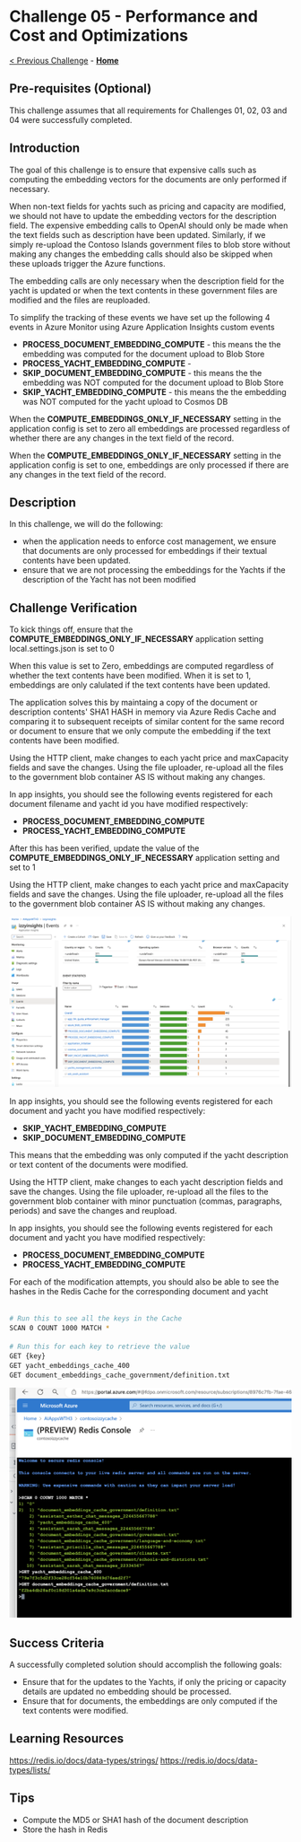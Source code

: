 # Challenge 05 - Performance and Cost and Optimizations

[< Previous Challenge](./Challenge-04.md) - **[Home](../README.md)** 

## Pre-requisites (Optional)

This challenge assumes that all requirements for Challenges 01, 02, 03 and 04 were successfully completed.

## Introduction

The goal of this challenge is to ensure that expensive calls such as computing the embedding vectors for the documents are only performed if necessary.

When non-text fields for yachts such as pricing and capacity are modified, we should not have to update the embedding vectors for the description field. The expensive embedding calls to OpenAI should only be made when the text fields such as description have been updated. Similarly, if we simply re-upload the Contoso Islands government files to blob store without making any changes the embedding calls should also be skipped when these uploads trigger the Azure functions.

The embedding calls are only necessary when the description field for the yacht is updated or when the text contents in these government files are modified and the files are reuploaded.

To simplify the tracking of these events we have set up the following 4 events in Azure Monitor using Azure Application Insights custom events

- **PROCESS_DOCUMENT_EMBEDDING_COMPUTE** - this means the the embedding was computed for the document upload to Blob Store
- **PROCESS_YACHT_EMBEDDING_COMPUTE** - 
- **SKIP_DOCUMENT_EMBEDDING_COMPUTE** - this means the the embedding was NOT computed for the document upload to Blob Store
- **SKIP_YACHT_EMBEDDING_COMPUTE** - this means the the embedding was NOT computed for the yacht upload to Cosmos DB

When the **COMPUTE_EMBEDDINGS_ONLY_IF_NECESSARY** setting in the application config is set to zero all embeddings are processed regardless of whether there are any changes in the text field of the record.

When the **COMPUTE_EMBEDDINGS_ONLY_IF_NECESSARY** setting in the application config is set to one, embeddings are only processed if there are any changes in the text field of the record.

## Description

In this challenge, we will do the following:

- when the application needs to enforce cost management, we ensure that documents are only processed for embeddings if their textual contents have been updated.
- ensure that we are not processing the embeddings for the Yachts if the description of the Yacht has not been modified


## Challenge Verification

To kick things off, ensure that the **COMPUTE_EMBEDDINGS_ONLY_IF_NECESSARY** application setting local.settings.json is set to 0

When this value is set to Zero, embeddings are computed regardless of whether the text contents have been modified.
When it is set to 1, embeddings are only calulated if the text contents have been updated.

The application solves this by maintaing a copy of the document or description contents' SHA1 HASH in memory via Azure Redis Cache and comparing it to subsequent receipts of similar content for the same record or document to ensure that we only compute the embedding if the text contents have been modified.

Using the HTTP client, make changes to each yacht price and maxCapacity fields and save the changes.
Using the file uploader, re-upload all the files to the government blob container AS IS without making any changes.

In app insights, you should see the following events registered for each document filename and yacht id you have modified respectively:
- **PROCESS_DOCUMENT_EMBEDDING_COMPUTE**
- **PROCESS_YACHT_EMBEDDING_COMPUTE**

After this has been verified, update the value of the **COMPUTE_EMBEDDINGS_ONLY_IF_NECESSARY** application setting and set to 1

Using the HTTP client, make changes to each yacht price and maxCapacity fields and save the changes.
Using the file uploader, re-upload all the files to the government blob container AS IS without making any changes.

![Application Insights](../images/app-insights.png)

In app insights, you should see the following events registered for each document and yacht you have modified respectively:
- **SKIP_YACHT_EMBEDDING_COMPUTE**
- **SKIP_DOCUMENT_EMBEDDING_COMPUTE**

This means that the embedding was only computed if the yacht description or text content of the documents were modified.

Using the HTTP client, make changes to each yacht description fields and save the changes.
Using the file uploader, re-upload all the files to the government blob container with minor punctuation (commas, paragraphs, periods) and save the changes and reupload.

In app insights, you should see the following events registered for each document and yacht you have modified respectively:
- **PROCESS_DOCUMENT_EMBEDDING_COMPUTE**
- **PROCESS_YACHT_EMBEDDING_COMPUTE**

For each of the modification attempts, you should also be able to see the hashes in the Redis Cache for the corresponding document and yacht

````bash

# Run this to see all the keys in the Cache
SCAN 0 COUNT 1000 MATCH *

# Run this for each key to retrieve the value
GET {key}
GET yacht_embeddings_cache_400
GET document_embeddings_cache_government/definition.txt

````

![Application Insights](../images/redis-embeddings.png)

## Success Criteria

A successfully completed solution should accomplish the following goals:

- Ensure that for the updates to the Yachts, if only the pricing or capacity details are updated no embedding should be processed.
- Ensure that for documents, the embeddings are only computed if the text contents were modified.


## Learning Resources

https://redis.io/docs/data-types/strings/
https://redis.io/docs/data-types/lists/

## Tips
- Compute the MD5 or SHA1 hash of the document description
- Store the hash in Redis
